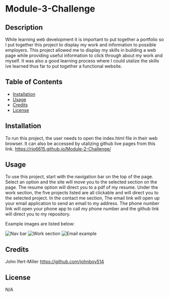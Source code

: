# Module-3-Challenge

## Description

While learning web development it is important to put together a portfolio so
I put together this project to display my work and information to possible employers.
This project allowed me to display my skills in building a web page while providing useful
information to click through about my work and myself. It was also a good learning process
where I could utalize the skills ive learned thus far to put together a functional website.

## Table of Contents

- [Installation](#installation)
- [Usage](#usage)
- [Credits](#credits)
- [License](#license)

## Installation

To run this project, the user needs to open the index.html file in their web browser. It can also be
accessed by utalizing github live pages from this link. https://rjo6615.github.io/Module-2-Challenge/

## Usage

To use this project, start with the navigation bar on the top of the page. Select an option and the site
will move you to the selected section on the page. The resume option will direct you to a pdf of my resume.
Under the work section, the five projects listed are all clickable and will direct you to the selected project.
In the contact me section, The email link will open up your email application to send an email to my address. 
The phone number link will open your phone app to call my phone number and the github link will direct you
to my repository.

Example images are listed below:

![Nav bar](assets/images/example-image1.jpg)
![Work section](assets/images/example-image2.jpg)
![Email example](assets/images/example-image3.jpg)

## Credits

John Ifert-Miller
https://github.com/johnboy514

## License

N/A